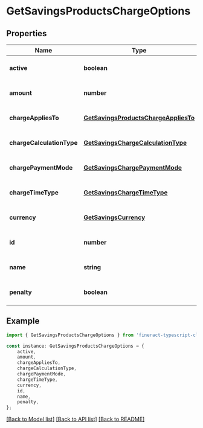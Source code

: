 # GetSavingsProductsChargeOptions


## Properties

Name | Type | Description | Notes
------------ | ------------- | ------------- | -------------
**active** | **boolean** |  | [optional] [default to undefined]
**amount** | **number** |  | [optional] [default to undefined]
**chargeAppliesTo** | [**GetSavingsProductsChargeAppliesTo**](GetSavingsProductsChargeAppliesTo.md) |  | [optional] [default to undefined]
**chargeCalculationType** | [**GetSavingsChargeCalculationType**](GetSavingsChargeCalculationType.md) |  | [optional] [default to undefined]
**chargePaymentMode** | [**GetSavingsChargePaymentMode**](GetSavingsChargePaymentMode.md) |  | [optional] [default to undefined]
**chargeTimeType** | [**GetSavingsChargeTimeType**](GetSavingsChargeTimeType.md) |  | [optional] [default to undefined]
**currency** | [**GetSavingsCurrency**](GetSavingsCurrency.md) |  | [optional] [default to undefined]
**id** | **number** |  | [optional] [default to undefined]
**name** | **string** |  | [optional] [default to undefined]
**penalty** | **boolean** |  | [optional] [default to undefined]

## Example

```typescript
import { GetSavingsProductsChargeOptions } from 'fineract-typescript-client';

const instance: GetSavingsProductsChargeOptions = {
    active,
    amount,
    chargeAppliesTo,
    chargeCalculationType,
    chargePaymentMode,
    chargeTimeType,
    currency,
    id,
    name,
    penalty,
};
```

[[Back to Model list]](../README.md#documentation-for-models) [[Back to API list]](../README.md#documentation-for-api-endpoints) [[Back to README]](../README.md)
